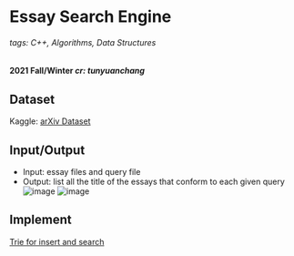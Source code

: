 # Essay Search Engine
###### tags: C++, Algorithms, Data Structures

#### **2021 Fall/Winter**  *cr: tunyuanchang*

## Dataset
Kaggle: [arXiv Dataset](https://www.kaggle.com/datasets/Cornell-University/arxiv)

## Input/Output
- Input: essay files and query file
- Output: list all the title of the essays that conform to each given query
![image](https://user-images.githubusercontent.com/81228405/226245999-bc37d0e9-b46f-4fea-8648-ad3395e28d0b.png)
![image](https://user-images.githubusercontent.com/81228405/226246126-32c68db9-7550-4302-accf-ec03b423b91d.png)

## Implement
[Trie for insert and search](https://www.geeksforgeeks.org/trie-insert-and-search/)
